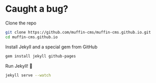 # Caught a bug?

Clone the repo

```sh
git clone https://github.com/muffin-cms/muffin-cms.github.io.git
cd muffin-cms.github.io
```

Install Jekyll and a special gem from GitHub

```sh
gem install jekyll github-pages
```

Run Jekyll! :dizzy:

```sh
jekyll serve --watch
```
